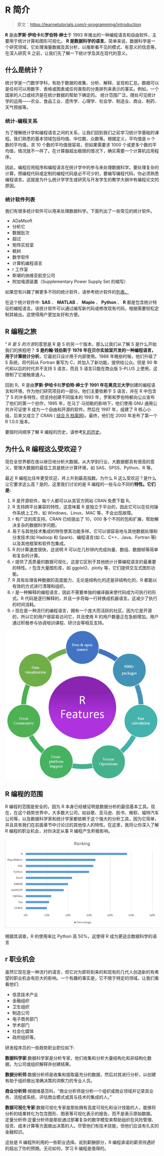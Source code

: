 # R 简介

> 原文：<https://learnetutorials.com/r-programming/introduction>

**R** 是由**罗斯·伊哈卡**和**罗伯特·绅士**于 1993 年推出的一种编程语言和自由软件，主要用于统计计算和图形可视化。 **R 是数据科学的语言**。简单来说，数据科学是一个研究领域，它处理海量数据及其分析，以推断看不见的模式、有意义的信息等。在深入研究 R 之前，让我们先了解一下统计学及其在现代的意义。

## 什么是统计？

统计学是一门数学学科，有助于数据的收集、分析、解释、呈现和汇总。数据可以是任何可以用数字、表格或图表或任何类型的分类排列来表示的事实。例如，一个国家的人口或经济是在统计数据的帮助下确定的。
统计范围广泛。随处可见统计学的运用——农业、食品工业、遗传学、心理学、社会学、制造业、商业、制药、天气预报等。

### 统计-编程关系

为了理解统计学和编程语言之间的关系，让我们回到我们之前学习统计学基础的课程。我们熟悉的基本领域包括均值、中位数、众数等。根据定义，平均值是 n 个数的平均值。求 10 个数的平均值很容易，但如果需要求 1000 个或更多个数的平均值，情况就不一样了。在计算器超出极限的情况下，确实需要一个计算机应用程序。

因此，编程应用程序和编程语言在统计学中的参与来处理数据科学。要处理复杂的计算，预编程代码或定制的编程代码是必不可少的，要编写编程代码，你必须熟悉编程语言。这就是为什么统计学学生或研究与开发学生的教学大纲中有编程论文的原因。

### 统计软件列表

我们有很多统计软件可以用来处理数据科学。下面列出了一些常见的统计软件。

*   ADaMsoft
*   分析它
*   数据批次
*   超过
*   矩阵实验室
*   枫树
*   数学软件
*   计算机编程语言
*   r 工作室
*   斯堪的纳维亚航空公司
*   附加电源装置（Supplementary Power Supply Set 的缩写）

如果您有兴趣了解更多不同的统计软件，请参考统计软件的[列表。](https://en.wikipedia.org/wiki/List_of_statistical_software)

在这个统计软件中: **SAS** 、 **MATLAB** 、 **Maple** 、 **Python** 、 **R** 都是包含统计特征的编程语言。该统计软件可以通过编写新代码或修改现有代码，根据需要轻松定制其输出。这使得用户更加友好和方便。

## R 编程之旅

“ *R 是 S 的方言*的意思是 R 是 S 的另一个版本，那么让我们从了解 S 是什么开始我们的旅程吧？ **S 是约翰·钱伯斯于 1978 年在贝尔实验室开发的一种编程语言，用于计算统计分析**。它最初只设计用于内部使用。1988 年晚些时候，他们升级了 S 系统，将代码从 Fortran 重写为 C，并加入了新功能，提供给公众。但是 90 年代和以后的时代并不支持 S 语言，而且 S 语言只能在商业版 S-PLUS 上使用，这限制了它接触普通人。

回到 R，R 是由**罗斯·伊哈卡**和**罗伯特·绅士于 1991 年在奥克兰大学**创建的编程语言和环境，作为他们研究项目的一部分。他们主要依赖于 S 语言，并在 R 中包含了 S 的许多特性，但坚持创建不同版本的 1993 年，罗斯和罗伯特都向公众宣布了他们的第一个创作，1995 年，在马丁·马彻勒的影响下，他们使用 GNU 通用公共许可证使 R 成为一个自由和开源的软件。然后在 1997 年，组建了 R 核心小组，后来又成立了 CRAN ( [综合 R 档案网](http://cran.r-project.org/))。最终，他们在 2000 年发布了第一个 R 1.0.0 版本。

要按时间顺序了解 R 编程的历史，请参考[R 的历史](https://blog.revolutionanalytics.com/2020/07/the-history-of-r-updated-for-2020.html)。

## 为什么 R 编程这么受欢迎？

现在全世界都在夜以继日地分析大数据。从大学到行业，大数据都具有很高的意义，管理大数据的最佳工具是统计计算环境，如 SAS、SPSS、Python、R 等。

最近 R 编程比往年更受欢迎，并上升到最高指数。为什么 R 这么受欢迎？是什么让它要求这么高？是的，这里我们讨论的是 R 编程的一些与众不同的**特性。它们是:**

1.  R 是开源软件，每个人都可以从其官方网站 CRAN 免费下载 R。
2.  R 支持跨平台兼容的特性，这意味着 R 是独立于平台的，因此它可以在任何操作系统上工作，如 Windows、Linux、MAC 等，不会出现故障。
3.  r 有广泛的库支持。CRAN 已经提出了 10，000 多个不同的包和扩展，帮助解决复杂的数据科学问题。
4.  易于与其他技术集成的特性使其功能多样。它可以很容易地与其他数据处理和分发技术(如 Hadoop 和 Spark)、编程语言(如 C、C++、Java、Fortran 等)以及其他框架和软件包集成。
5.  R 的计算速度很快，这说明 R 可以在几秒钟内完成向量、数组、数据帧等简单和复杂的计算。
6.  r 提供了高质量的数据可视化，这是它区别于其他统计计算编程语言的最重要的特性。r 包含大量图形库，如 ggplot2、plotly 等，它们提供交互式图形功能。
7.  R 具有处理各种数据的高度能力，无论是结构化的还是非结构化的，R 都能以有效的方式进行清理和组织。
8.  r 是一种解释的编程语言，因此不需要单独的编译器来使代码成为可执行的形式。R 代码是逐行解释的，并且一步将每一行转换成机器语言。这减少了执行的时间消耗。
9.  r 现在是一种流行的编程语言，拥有一个庞大而活跃的社区。因为它是开源的，所以它的用户很容易访问它，并且使用 R 的用户数量正在急剧增加。用户通过积极参与协调培训课程、研讨会等相互支持。

![R Features](img/ba1aeb6179cb287f27b447eab6bbfd44.png)

## R 编程的范围

R 编程的范围是安全的，因为 R 本身已经被证明是数据分析的最佳基本工具。现在，在这个趋势世界中，大多数大公司，如谷歌、亚马逊、脸书、微软、福特汽车公司等，以及数据科学家和统计学家都依赖于这个强大的分析工具，因为它简单，并且具有我们在前面章节中讨论过的其他惊人的特性。在这里，我将让你深入了解 R 编程的职业机会，对你决定从事 R 编程产生积极影响。

![R Scope](img/0b00dbf5620b0126440aa2a79cad631f.png)

根据其调查，R 的使用率比 Python 高 50%，这使得 R 成为更适合数据科学的语言

## r 职业机会

虽然它现在是一种流行的语言，但它对为即将到来的和现有的几代人创造新的有希望的职业机会有巨大的影响。一个有趣的事实是，它不限于特定的领域。让我们看看他们:

*   信息技术产业
*   金融组织
*   卫生组织
*   制造公司
*   电子商务部门
*   学术部门
*   社会化媒体
*   政府组织等。

研发程序员的一些趋势职业职位如下:

**数据科学家**:数据科学家是分析专家，他们收集和分析大量结构化和非结构化数据，为公司或组织解释并创建结果。

**数据分析师**:数据分析师是收集和提取最充分的数据，然后对其进行分析，以创建有助于组织做出准确决策的洞察力的专业人员。

**商业分析师**:根据维基百科，“商业分析师是分析一个组织或商业领域并记录其业务、流程或系统，评估商业模式或其与技术的集成的人。”

**数据可视化专家**:数据可视化专家是那些拥有高度可视化和设计技能的人，能够将分析的结果转化为包含图形、图表等可视化表示的报告，而不是表示原始数据。
定量分析师:定量分析师是那些通过部署复杂的数学模型来帮助组织在风险管理、投资、成本计算等方面做出决策的人。尽管他们有技术技能，但他们应该有扎实的金融知识。

这些是 R 编程所利用的一些职业选择。说到薪酬部分，R 编程承诺的薪资待遇好的超出了你的预期。无论如何，学习 R 编程是值得的。